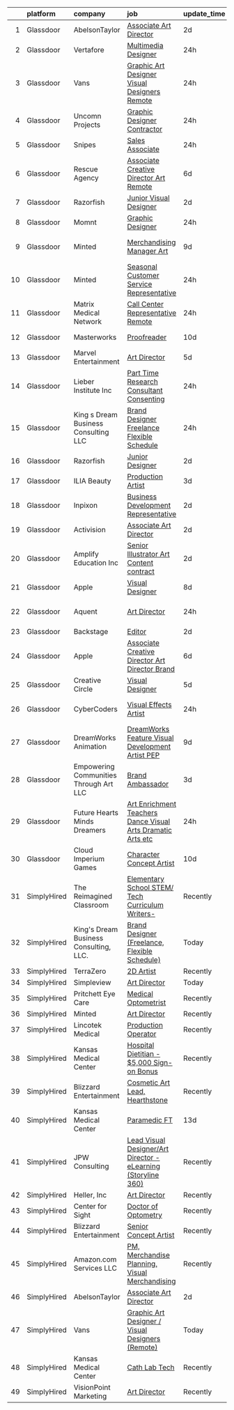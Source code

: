 

|    | platform    | company                                | job                                                                                                                                                                                                                                                                                                                                                                                                                                                                                                                                                                                                                                                                                                                                                                                                                                                                                                                                                                                                                                                                                                                                                                                                                                                                                                                                                                          | update_time   | location             |
|---:|:------------|:---------------------------------------|:-----------------------------------------------------------------------------------------------------------------------------------------------------------------------------------------------------------------------------------------------------------------------------------------------------------------------------------------------------------------------------------------------------------------------------------------------------------------------------------------------------------------------------------------------------------------------------------------------------------------------------------------------------------------------------------------------------------------------------------------------------------------------------------------------------------------------------------------------------------------------------------------------------------------------------------------------------------------------------------------------------------------------------------------------------------------------------------------------------------------------------------------------------------------------------------------------------------------------------------------------------------------------------------------------------------------------------------------------------------------------------|:--------------|:---------------------|
|  1 | Glassdoor   | AbelsonTaylor                          | [Associate Art Director](https://www.glassdoor.com/partner/jobListing.htm?pos=111&ao=1136043&s=58&guid=000001838d466fa5800b036c5a59fa88&src=GD_JOB_AD&t=SR&vt=w&cs=1_39b21deb&cb=1664522547582&jobListingId=1008165632402&jrtk=3-0-1ge6kcs08kbmu801-1ge6kcs0pgrh7800-4419f31275ad28c9-)                                                                                                                                                                                                                                                                                                                                                                                                                                                                                                                                                                                                                                                                                                                                                                                                                                                                                                                                                                                                                                                                                      | 2d            | Remote               |
|  2 | Glassdoor   | Vertafore                              | [Multimedia Designer](https://www.glassdoor.com/partner/jobListing.htm?pos=113&ao=1136043&s=58&guid=000001838d466fa5800b036c5a59fa88&src=GD_JOB_AD&t=SR&vt=w&ea=1&cs=1_fc30e241&cb=1664522547582&jobListingId=1008172561376&jrtk=3-0-1ge6kcs08kbmu801-1ge6kcs0pgrh7800-fd0989362518931f-)                                                                                                                                                                                                                                                                                                                                                                                                                                                                                                                                                                                                                                                                                                                                                                                                                                                                                                                                                                                                                                                                                    | 24h           | Denver, CO           |
|  3 | Glassdoor   | Vans                                   | [Graphic Art Designer   Visual Designers  Remote ](https://www.glassdoor.com/partner/jobListing.htm?pos=105&ao=1136043&s=58&guid=000001838d466fa5800b036c5a59fa88&src=GD_JOB_AD&t=SR&vt=w&ea=1&cs=1_3fd62b3c&cb=1664522547581&jobListingId=1008171627571&jrtk=3-0-1ge6kcs08kbmu801-1ge6kcs0pgrh7800-9e3e94599780cf90-)                                                                                                                                                                                                                                                                                                                                                                                                                                                                                                                                                                                                                                                                                                                                                                                                                                                                                                                                                                                                                                                       | 24h           | Roanoke, VA          |
|  4 | Glassdoor   | Uncomn Projects                        | [Graphic Designer  Contractor ](https://www.glassdoor.com/partner/jobListing.htm?pos=101&ao=1110586&s=58&guid=000001838d466fa5800b036c5a59fa88&src=GD_JOB_AD&t=SR&vt=w&ea=1&cs=1_b106634e&cb=1664522547580&jobListingId=1008172269703&cpc=8795CF9063CD573D&jrtk=3-0-1ge6kcs08kbmu801-1ge6kcs0pgrh7800-90846522c68ac9b2--6NYlbfkN0BKcv96LAN5JP5r9t3e9WCk6GBMa7XVoW6HuhSN1eWrgTftW7TMh9FQJxAv04YsPFG9lDf6NFOQvnhDWWqBwZ2HNp02zHSSKUP14_jXzNcyD_xPEmPBcipcmsqxP-xP9NDrEAgpDzotlubbXMpZRUZL1VIV8opCYti-nrHSFgd3GH3Lgn-5WzXFro6PL7qxGQLh2ZzQUCqlxvg71jlEwL60Co4Ro1PFs5-aSqEjpu45UfoMvrZWKLdAPUean1uy31ZigzD04D_MKZSJEzgiPTcxavqp7ZcCFyQ6VJ-9Umys6iEMr_F_WH4vh4jEi8dQOyaMR13AzU_23mt7SlbvkRO-3l_B8sha10SRMk5LT0PEJzAerIhE-ErRfxGB9-awKWCqlR9RY1rwRNzMDk7VJmiRu4cEHpq5bkeYoDuT1d2Q9aERLrnlqdsbNxltslullVyMR6zb-O-89OxtPdzzgk59kyBxSynhLRLy26vfZVS7c1xDnHofASMFYQxq6stX0GO6yhDYXN5AMg%3D%3D)                                                                                                                                                                                                                                                                                                                                                                                                                                                                                         | 24h           | Remote               |
|  5 | Glassdoor   | Snipes                                 | [Sales Associate](https://www.glassdoor.com/partner/jobListing.htm?pos=119&ao=1136043&s=58&guid=000001838d466fa5800b036c5a59fa88&src=GD_JOB_AD&t=SR&vt=w&ea=1&cs=1_ab243c1e&cb=1664522547583&jobListingId=1008171203186&jrtk=3-0-1ge6kcs08kbmu801-1ge6kcs0pgrh7800-3a3db350f25d73a7-)                                                                                                                                                                                                                                                                                                                                                                                                                                                                                                                                                                                                                                                                                                                                                                                                                                                                                                                                                                                                                                                                                        | 24h           | Hamden, CT           |
|  6 | Glassdoor   | Rescue Agency                          | [Associate Creative Director  Art  Remote ](https://www.glassdoor.com/partner/jobListing.htm?pos=127&ao=1136043&s=58&guid=000001838d466fa5800b036c5a59fa88&src=GD_JOB_AD&t=SR&vt=w&cs=1_e6d1facb&cb=1664522547584&jobListingId=1008159270114&jrtk=3-0-1ge6kcs08kbmu801-1ge6kcs0pgrh7800-458c8154e7c196e8-)                                                                                                                                                                                                                                                                                                                                                                                                                                                                                                                                                                                                                                                                                                                                                                                                                                                                                                                                                                                                                                                                   | 6d            | Los Angeles, CA      |
|  7 | Glassdoor   | Razorfish                              | [Junior Visual Designer](https://www.glassdoor.com/partner/jobListing.htm?pos=109&ao=1136043&s=58&guid=000001838d466fa5800b036c5a59fa88&src=GD_JOB_AD&t=SR&vt=w&ea=1&cs=1_0310bf39&cb=1664522547581&jobListingId=1008166898636&jrtk=3-0-1ge6kcs08kbmu801-1ge6kcs0pgrh7800-db7cd868775f5121-)                                                                                                                                                                                                                                                                                                                                                                                                                                                                                                                                                                                                                                                                                                                                                                                                                                                                                                                                                                                                                                                                                 | 2d            | Miami, FL            |
|  8 | Glassdoor   | Momnt                                  | [Graphic Designer](https://www.glassdoor.com/partner/jobListing.htm?pos=130&ao=1136043&s=58&guid=000001838d466fa5800b036c5a59fa88&src=GD_JOB_AD&t=SR&vt=w&ea=1&cs=1_de49d735&cb=1664522547584&jobListingId=1008171430904&jrtk=3-0-1ge6kcs08kbmu801-1ge6kcs0pgrh7800-34f212f8770a2fc7-)                                                                                                                                                                                                                                                                                                                                                                                                                                                                                                                                                                                                                                                                                                                                                                                                                                                                                                                                                                                                                                                                                       | 24h           | Atlanta, GA          |
|  9 | Glassdoor   | Minted                                 | [Merchandising Manager  Art](https://www.glassdoor.com/partner/jobListing.htm?pos=123&ao=1136043&s=58&guid=000001838d466fa5800b036c5a59fa88&src=GD_JOB_AD&t=SR&vt=w&ea=1&cs=1_cb24fe96&cb=1664522547583&jobListingId=1008152729054&jrtk=3-0-1ge6kcs08kbmu801-1ge6kcs0pgrh7800-a06c6ed3ee4eeb91-)                                                                                                                                                                                                                                                                                                                                                                                                                                                                                                                                                                                                                                                                                                                                                                                                                                                                                                                                                                                                                                                                             | 9d            | San Francisco, CA    |
| 10 | Glassdoor   | Minted                                 | [Seasonal Customer Service Representative](https://www.glassdoor.com/partner/jobListing.htm?pos=107&ao=1136043&s=58&guid=000001838d466fa5800b036c5a59fa88&src=GD_JOB_AD&t=SR&vt=w&ea=1&cs=1_5e38987b&cb=1664522547581&jobListingId=1008172171177&jrtk=3-0-1ge6kcs08kbmu801-1ge6kcs0pgrh7800-bfc9390a1b50d06f-)                                                                                                                                                                                                                                                                                                                                                                                                                                                                                                                                                                                                                                                                                                                                                                                                                                                                                                                                                                                                                                                               | 24h           | San Francisco, CA    |
| 11 | Glassdoor   | Matrix Medical Network                 | [Call Center Representative   Remote](https://www.glassdoor.com/partner/jobListing.htm?pos=108&ao=1136043&s=58&guid=000001838d466fa5800b036c5a59fa88&src=GD_JOB_AD&t=SR&vt=w&cs=1_dd4e4280&cb=1664522547581&jobListingId=1008172258864&jrtk=3-0-1ge6kcs08kbmu801-1ge6kcs0pgrh7800-0bc00314d06eda8e-)                                                                                                                                                                                                                                                                                                                                                                                                                                                                                                                                                                                                                                                                                                                                                                                                                                                                                                                                                                                                                                                                         | 24h           | Atlanta, GA          |
| 12 | Glassdoor   | Masterworks                            | [Proofreader](https://www.glassdoor.com/partner/jobListing.htm?pos=121&ao=1136043&s=58&guid=000001838d466fa5800b036c5a59fa88&src=GD_JOB_AD&t=SR&vt=w&ea=1&cs=1_fa832e6e&cb=1664522547583&jobListingId=1008149871231&jrtk=3-0-1ge6kcs08kbmu801-1ge6kcs0pgrh7800-29e7f0a14703b0f9-)                                                                                                                                                                                                                                                                                                                                                                                                                                                                                                                                                                                                                                                                                                                                                                                                                                                                                                                                                                                                                                                                                            | 10d           | Poulsbo, WA          |
| 13 | Glassdoor   | Marvel Entertainment                   | [Art Director](https://www.glassdoor.com/partner/jobListing.htm?pos=114&ao=1136043&s=58&guid=000001838d466fa5800b036c5a59fa88&src=GD_JOB_AD&t=SR&vt=w&cs=1_01638dc9&cb=1664522547582&jobListingId=1008159733524&jrtk=3-0-1ge6kcs08kbmu801-1ge6kcs0pgrh7800-5932a2b2cf1f97a2-)                                                                                                                                                                                                                                                                                                                                                                                                                                                                                                                                                                                                                                                                                                                                                                                                                                                                                                                                                                                                                                                                                                | 5d            | California           |
| 14 | Glassdoor   | Lieber Institute Inc                   | [Part Time Research Consultant  Consenting ](https://www.glassdoor.com/partner/jobListing.htm?pos=129&ao=1136043&s=58&guid=000001838d466fa5800b036c5a59fa88&src=GD_JOB_AD&t=SR&vt=w&ea=1&cs=1_7e6aa63d&cb=1664522547584&jobListingId=1008171374479&jrtk=3-0-1ge6kcs08kbmu801-1ge6kcs0pgrh7800-0b6570ae60360581-)                                                                                                                                                                                                                                                                                                                                                                                                                                                                                                                                                                                                                                                                                                                                                                                                                                                                                                                                                                                                                                                             | 24h           | Remote               |
| 15 | Glassdoor   | King s Dream Business Consulting  LLC  | [Brand Designer  Freelance  Flexible Schedule ](https://www.glassdoor.com/partner/jobListing.htm?pos=106&ao=1136043&s=58&guid=000001838d466fa5800b036c5a59fa88&src=GD_JOB_AD&t=SR&vt=w&ea=1&cs=1_c89e73c4&cb=1664522547581&jobListingId=1008171286019&jrtk=3-0-1ge6kcs08kbmu801-1ge6kcs0pgrh7800-584f395c3c75e865-)                                                                                                                                                                                                                                                                                                                                                                                                                                                                                                                                                                                                                                                                                                                                                                                                                                                                                                                                                                                                                                                          | 24h           | Remote               |
| 16 | Glassdoor   | Razorfish                              | [Junior Designer](https://www.glassdoor.com/partner/jobListing.htm?pos=126&ao=1136043&s=58&guid=000001838d466fa5800b036c5a59fa88&src=GD_JOB_AD&t=SR&vt=w&ea=1&cs=1_31334e94&cb=1664522547584&jobListingId=1008166898623&jrtk=3-0-1ge6kcs08kbmu801-1ge6kcs0pgrh7800-4aa714da4fa2560f-)                                                                                                                                                                                                                                                                                                                                                                                                                                                                                                                                                                                                                                                                                                                                                                                                                                                                                                                                                                                                                                                                                        | 2d            | Atlanta, GA          |
| 17 | Glassdoor   | ILIA Beauty                            | [Production Artist](https://www.glassdoor.com/partner/jobListing.htm?pos=115&ao=1136043&s=58&guid=000001838d466fa5800b036c5a59fa88&src=GD_JOB_AD&t=SR&vt=w&ea=1&cs=1_51e49863&cb=1664522547582&jobListingId=1008164050613&jrtk=3-0-1ge6kcs08kbmu801-1ge6kcs0pgrh7800-f6b69d3c6300cbcb-)                                                                                                                                                                                                                                                                                                                                                                                                                                                                                                                                                                                                                                                                                                                                                                                                                                                                                                                                                                                                                                                                                      | 3d            | Remote               |
| 18 | Glassdoor   | Inpixon                                | [Business Development Representative](https://www.glassdoor.com/partner/jobListing.htm?pos=116&ao=1136043&s=58&guid=000001838d466fa5800b036c5a59fa88&src=GD_JOB_AD&t=SR&vt=w&ea=1&cs=1_087d633e&cb=1664522547582&jobListingId=1008166258929&jrtk=3-0-1ge6kcs08kbmu801-1ge6kcs0pgrh7800-538c41c4bbed724a-)                                                                                                                                                                                                                                                                                                                                                                                                                                                                                                                                                                                                                                                                                                                                                                                                                                                                                                                                                                                                                                                                    | 2d            | Remote               |
| 19 | Glassdoor   | Activision                             | [Associate Art Director](https://www.glassdoor.com/partner/jobListing.htm?pos=122&ao=1136043&s=58&guid=000001838d466fa5800b036c5a59fa88&src=GD_JOB_AD&t=SR&vt=w&cs=1_5180ec84&cb=1664522547583&jobListingId=1008166253776&jrtk=3-0-1ge6kcs08kbmu801-1ge6kcs0pgrh7800-7682f4c057438633-)                                                                                                                                                                                                                                                                                                                                                                                                                                                                                                                                                                                                                                                                                                                                                                                                                                                                                                                                                                                                                                                                                      | 2d            | Foster City, CA      |
| 20 | Glassdoor   | Amplify Education  Inc                 | [Senior Illustrator  Art Content  contract ](https://www.glassdoor.com/partner/jobListing.htm?pos=128&ao=1136043&s=58&guid=000001838d466fa5800b036c5a59fa88&src=GD_JOB_AD&t=SR&vt=w&cs=1_7a19a6f4&cb=1664522547584&jobListingId=1008165297374&jrtk=3-0-1ge6kcs08kbmu801-1ge6kcs0pgrh7800-9c5eb49af2cea589-)                                                                                                                                                                                                                                                                                                                                                                                                                                                                                                                                                                                                                                                                                                                                                                                                                                                                                                                                                                                                                                                                  | 2d            | Remote               |
| 21 | Glassdoor   | Apple                                  | [Visual Designer](https://www.glassdoor.com/partner/jobListing.htm?pos=112&ao=1136043&s=58&guid=000001838d466fa5800b036c5a59fa88&src=GD_JOB_AD&t=SR&vt=w&cs=1_4c1f7507&cb=1664522547582&jobListingId=1008155289329&jrtk=3-0-1ge6kcs08kbmu801-1ge6kcs0pgrh7800-b22b9e4cdc43dd82-)                                                                                                                                                                                                                                                                                                                                                                                                                                                                                                                                                                                                                                                                                                                                                                                                                                                                                                                                                                                                                                                                                             | 8d            | Cupertino, CA        |
| 22 | Glassdoor   | Aquent                                 | [Art Director](https://www.glassdoor.com/partner/jobListing.htm?pos=104&ao=1110586&s=58&guid=000001838d466fa5800b036c5a59fa88&src=GD_JOB_AD&t=SR&vt=w&cs=1_6fda9b0c&cb=1664522547581&jobListingId=1008172136152&cpc=8795CF9063CD573D&jrtk=3-0-1ge6kcs08kbmu801-1ge6kcs0pgrh7800-0835d2d603aaa9bf--6NYlbfkN0DMrcEu7yrtATojKJA7cEzGQ3FdRGWLh0CZQInL4ECGI9gD0Wolx9R2v-Aex0-GK05EBcicDVsHiySwIwFG747cdPqe6P8yhp--6RLyUs9TVPiBnWc7-IjpeSaDplxKmg31ILUKXzrYe8b4VchaeJ-OCU0fe8STbpfffYXEu-xQfonXQuuuJHpvjQsvfaw9GhFmEuplGcVRDAz1x585Hizk25lMNAkv-nxYg6MTvdVpdzzQb4Y_bDzFluO2ES1GC9WYPHRZ4GFpIAxhjOWIPwpWPlcGt1StYLKo1oMm42m7Eia1eM54gRfbLXvynMX-4WTznBAsPayP9bMBhy0BawInaKY-DTV5pTQA7_Xx21IfLeCKd_Zt-iA3rgpCeAit7egoDyAYIgtSnH6pmc2XTA6t4wPC4PC9s7mysBnpOeTvfi8T_00FttdKid3m2A3VZ8TfmLzJTvXqXQ%3D%3D)                                                                                                                                                                                                                                                                                                                                                                                                                                                                                                                                                                               | 24h           | Los Angeles, CA      |
| 23 | Glassdoor   | Backstage                              | [Editor](https://www.glassdoor.com/partner/jobListing.htm?pos=120&ao=1136043&s=58&guid=000001838d466fa5800b036c5a59fa88&src=GD_JOB_AD&t=SR&vt=w&cs=1_1c156d19&cb=1664522547583&jobListingId=1008165927470&jrtk=3-0-1ge6kcs08kbmu801-1ge6kcs0pgrh7800-52706366ad2b4759-)                                                                                                                                                                                                                                                                                                                                                                                                                                                                                                                                                                                                                                                                                                                                                                                                                                                                                                                                                                                                                                                                                                      | 2d            | Remote               |
| 24 | Glassdoor   | Apple                                  | [Associate Creative Director  Art Director   Brand](https://www.glassdoor.com/partner/jobListing.htm?pos=117&ao=1136043&s=58&guid=000001838d466fa5800b036c5a59fa88&src=GD_JOB_AD&t=SR&vt=w&cs=1_0ec2de62&cb=1664522547582&jobListingId=1008158052065&jrtk=3-0-1ge6kcs08kbmu801-1ge6kcs0pgrh7800-d456c0167d6e3435-)                                                                                                                                                                                                                                                                                                                                                                                                                                                                                                                                                                                                                                                                                                                                                                                                                                                                                                                                                                                                                                                           | 6d            | Cupertino, CA        |
| 25 | Glassdoor   | Creative Circle                        | [Visual Designer](https://www.glassdoor.com/partner/jobListing.htm?pos=103&ao=1110586&s=58&guid=000001838d466fa5800b036c5a59fa88&src=GD_JOB_AD&t=SR&vt=w&cs=1_695b734b&cb=1664522547580&jobListingId=1008159692201&cpc=3DB599BF2F4828F0&jrtk=3-0-1ge6kcs08kbmu801-1ge6kcs0pgrh7800-adbd14ebdae22025--6NYlbfkN0BPwlZa85gbT4Q3XYQoU_uQn0Qmw9zd_9UNfmcwtqAVud1yvyq1Z4UAlx1bxhDUi3JW7SFxrPrKhxvwDRSOp4KS92Ik-Oysvvh5vVFqrMlQobhtm3baSjUYY382I13WR3LUEC8uUxrpTWn1cBAxSTqiEt9RlRkIyJyst1Ozt2G3e25OiEe65epqWEZSgWTsdydFIJAiVnSySud3CuaGfcZ7HfLX2sFltVNeBHCTVTJ6FMgDfEgOxVqJtOPo0X07LOEHfZ9cyiQYkINc3UxdnJ55pD7FtytlS6XfdK5BkjamfAMtapp3gdHYV16Kf9y2VNTK8_VWAQrYgFJ2_QDzMAMlnMDBdVP8jGFmzoNTmENMxiZT2YqRhyp7IBiig1JcjOK_X4ETj_96DhwQ1XpBvFTndOyy2uN0bklurDVfCv3E8Pcv4hXaaMKpwV9DPzlVn1PDWkHLDIyk2MrB824bCYaxwfOyiAOKnNfQPu1fsI7wFXBWik55MtzxOKXCGISIzu5KwCPweM64MQ%3D%3D)                                                                                                                                                                                                                                                                                                                                                                                                                                                                                                            | 5d            | Mountain View, CA    |
| 26 | Glassdoor   | CyberCoders                            | [Visual Effects Artist](https://www.glassdoor.com/partner/jobListing.htm?pos=102&ao=1110586&s=58&guid=000001838d466fa5800b036c5a59fa88&src=GD_JOB_AD&t=SR&vt=w&ea=1&cs=1_72f892cc&cb=1664522547580&jobListingId=1008172776894&cpc=654405A9B1E0A9F5&jrtk=3-0-1ge6kcs08kbmu801-1ge6kcs0pgrh7800-6eb7aa8167cfc4b7--6NYlbfkN0CpFJQzrgRR8WqXWK1qKKEqALWJw739KlKqr2H-MSI4eoBlI4EFrmor2FYZMP3muM18C41kHOQtwxht1m027aFiCxuyKr9LB9v55dffAoMY1JooPi6Y_aL_Ray5bK1N7ZKhzRTrSOX7lmle-7d0zj687Bi5gNo691qn8Jxz7At_NJQSE7B6aO8-8pB3T24o_JnvozF2jdYq3gIKmIX0YEIPoRocOtvkHz22GM5YqNl_TP0zZGJDs6H2b2zvlVv7Z6_jt_pGQgXMx-zE2bHXUPolaabsi-YtfIlFs0F3ixJ9wPLDtb93fMpzqcYQ4tA6yegau28A1YX-O6O0W2NLPWV-ufhsxrMVLW0PTzI4wrVsYOHQL9tUwtmUyHa6u73YNVCUsnR6JgKjJObUF0aZR6ITyCtDPR7ggQCYr0QYO3Dp1nYOSFg3saHd4Nv_cYq35_uqFQop0rGDft5f02GbBF0exNQ-Qhyd3JiuNYCU9QJApkAwr1wsL01q7UbZcYyIp4dzQVaVTuMKnIVK4QwgiAhsJwcKKSukcR3nHu-wwzzCg1jXK6L0cJKSJUxSR7WnX-maKNA0O8nz4Eh3Ooh9BrS2xrQM7oIXg65yjMeHGco-VKNXhHZQkriCUdn4d9LCsQn0dAjBVZBzgbGUqdhO2PbObOywiNuLXrIe7tkv9US90O9eRTBTDtKDmGz_hqRw3_zDFR5bLvPBFyrhsjXhXQkSHepg0C4CbH0hFd1JTIAJVeG9elfUobHSawwoa7pKLGuCBoxUUZT0BvQRvdke9HEW_Vy-NCPXAkWnrMWnHBxbYo1ScBVM59dCoWYX7j7EOI64s_qR_tYrpGIN1eCkIGenPp5g6cGM_Kt5zy5cmRDc9zBXoEdJHnd8wuZgD_WK64aAef7h5YZ7cgWEFFPN_JAM0I2yTHeJi8h10VC5Mp3gz8Qb2xQvZu8jaG1khSpdfQq4BF8RE-R89UkwLoW1okhxwo3Hd4jP5gEigvKNF9VXXQ%3D%3D) | 24h           | Los Angeles, CA      |
| 27 | Glassdoor   | DreamWorks Animation                   | [DreamWorks Feature   Visual Development Artist  PEP ](https://www.glassdoor.com/partner/jobListing.htm?pos=110&ao=1136043&s=58&guid=000001838d466fa5800b036c5a59fa88&src=GD_JOB_AD&t=SR&vt=w&cs=1_1067b15b&cb=1664522547581&jobListingId=1008152632472&jrtk=3-0-1ge6kcs08kbmu801-1ge6kcs0pgrh7800-ba7414630b8c864b-)                                                                                                                                                                                                                                                                                                                                                                                                                                                                                                                                                                                                                                                                                                                                                                                                                                                                                                                                                                                                                                                        | 9d            | Englewood Cliffs, NJ |
| 28 | Glassdoor   | Empowering Communities Through Art LLC | [Brand Ambassador](https://www.glassdoor.com/partner/jobListing.htm?pos=118&ao=1136043&s=58&guid=000001838d466fa5800b036c5a59fa88&src=GD_JOB_AD&t=SR&vt=w&ea=1&cs=1_cd808205&cb=1664522547582&jobListingId=1008163412564&jrtk=3-0-1ge6kcs08kbmu801-1ge6kcs0pgrh7800-8bfd831271352418-)                                                                                                                                                                                                                                                                                                                                                                                                                                                                                                                                                                                                                                                                                                                                                                                                                                                                                                                                                                                                                                                                                       | 3d            | Remote               |
| 29 | Glassdoor   | Future Hearts  Minds   Dreamers        | [Art Enrichment Teachers  Dance  Visual Arts  Dramatic Arts  etc ](https://www.glassdoor.com/partner/jobListing.htm?pos=125&ao=1136043&s=58&guid=000001838d466fa5800b036c5a59fa88&src=GD_JOB_AD&t=SR&vt=w&ea=1&cs=1_d01c13a6&cb=1664522547583&jobListingId=1008172109508&jrtk=3-0-1ge6kcs08kbmu801-1ge6kcs0pgrh7800-928985435885ba01-)                                                                                                                                                                                                                                                                                                                                                                                                                                                                                                                                                                                                                                                                                                                                                                                                                                                                                                                                                                                                                                       | 24h           | Tucson, AZ           |
| 30 | Glassdoor   | Cloud Imperium Games                   | [Character Concept Artist](https://www.glassdoor.com/partner/jobListing.htm?pos=124&ao=1136043&s=58&guid=000001838d466fa5800b036c5a59fa88&src=GD_JOB_AD&t=SR&vt=w&ea=1&cs=1_12c08fc9&cb=1664522547583&jobListingId=1008149147852&jrtk=3-0-1ge6kcs08kbmu801-1ge6kcs0pgrh7800-46fd2e6f83852295-)                                                                                                                                                                                                                                                                                                                                                                                                                                                                                                                                                                                                                                                                                                                                                                                                                                                                                                                                                                                                                                                                               | 10d           | Los Angeles, CA      |
| 31 | SimplyHired | The Reimagined Classroom               | [Elementary School STEM/ Tech Curriculum Writers-](https://www.simplyhired.com/job/qkuMXmavl9bxKieQ9pwaGu5s9F3tl-_l1kKQada5B-xWLnHP8Vs4cA?q=visual+art)                                                                                                                                                                                                                                                                                                                                                                                                                                                                                                                                                                                                                                                                                                                                                                                                                                                                                                                                                                                                                                                                                                                                                                                                                      | Recently      | Remote               |
| 32 | SimplyHired | King's Dream Business Consulting, LLC. | [Brand Designer (Freelance, Flexible Schedule)](https://www.simplyhired.com/job/s2RoU5he4tnzVrS9SDOuxCfLGdSscPmrOnMtttClV5MXrUTkYa7Obw?q=visual+art)                                                                                                                                                                                                                                                                                                                                                                                                                                                                                                                                                                                                                                                                                                                                                                                                                                                                                                                                                                                                                                                                                                                                                                                                                         | Today         | Remote               |
| 33 | SimplyHired | TerraZero                              | [2D Artist](https://www.simplyhired.com/job/27j73W9__77v8wEtGGxboRw1lwK2JlI92Ukx-m83872vWRU6KrOz_w?q=visual+art)                                                                                                                                                                                                                                                                                                                                                                                                                                                                                                                                                                                                                                                                                                                                                                                                                                                                                                                                                                                                                                                                                                                                                                                                                                                             | Recently      | Remote               |
| 34 | SimplyHired | Simpleview                             | [Art Director](https://www.simplyhired.com/job/FbD6ye_z7ReOBkTywBrnndHpSB-FtEETrUruS9X8x7NSaNRlZf6grQ?q=visual+art)                                                                                                                                                                                                                                                                                                                                                                                                                                                                                                                                                                                                                                                                                                                                                                                                                                                                                                                                                                                                                                                                                                                                                                                                                                                          | Today         | Remote               |
| 35 | SimplyHired | Pritchett Eye Care                     | [Medical Optometrist](https://www.simplyhired.com/job/qkLF0fGZ-vF2CQqxD04EvPrqYsEPD0ELBNytrnGpnNwpchet5dBblg?q=visual+art)                                                                                                                                                                                                                                                                                                                                                                                                                                                                                                                                                                                                                                                                                                                                                                                                                                                                                                                                                                                                                                                                                                                                                                                                                                                   | Recently      | Reno, NV             |
| 36 | SimplyHired | Minted                                 | [Art Director](https://www.simplyhired.com/job/M2R2JOueYGeXx3xzjFlcdChsXyr0jyWpFVqgeqyy0PTsCUpBbhz1xw?q=visual+art)                                                                                                                                                                                                                                                                                                                                                                                                                                                                                                                                                                                                                                                                                                                                                                                                                                                                                                                                                                                                                                                                                                                                                                                                                                                          | Recently      | Remote               |
| 37 | SimplyHired | Lincotek Medical                       | [Production Operator](https://www.simplyhired.com/job/9za2pjRV09m-5iv9gHfX0AxJrmkc9FjUSwHT46v3qWWG2XRXxTO-Mg?q=visual+art)                                                                                                                                                                                                                                                                                                                                                                                                                                                                                                                                                                                                                                                                                                                                                                                                                                                                                                                                                                                                                                                                                                                                                                                                                                                   | Recently      | Molalla, OR          |
| 38 | SimplyHired | Kansas Medical Center                  | [Hospital Dietitian - $5,000 Sign-on Bonus](https://www.simplyhired.com/job/aVGGWAeHqAdO4LwvQYMKAGvBYm42VFuIxyWE8MBDXfYW-s7rb-3sFw?q=visual+art)                                                                                                                                                                                                                                                                                                                                                                                                                                                                                                                                                                                                                                                                                                                                                                                                                                                                                                                                                                                                                                                                                                                                                                                                                             | Recently      | Andover, KS          |
| 39 | SimplyHired | Blizzard Entertainment                 | [Cosmetic Art Lead, Hearthstone](https://www.simplyhired.com/job/TzE6FRQQxRvE3Px-AmVtLc3IFCsu0BreY-poAOUAVYGJxk7xUPd5Sw?q=visual+art)                                                                                                                                                                                                                                                                                                                                                                                                                                                                                                                                                                                                                                                                                                                                                                                                                                                                                                                                                                                                                                                                                                                                                                                                                                        | Recently      | Irvine, CA           |
| 40 | SimplyHired | Kansas Medical Center                  | [Paramedic FT](https://www.simplyhired.com/job/bvK1GRCRhfPRuRlCOWH5oW24JmJxgNNcAxnsyXFwJI6Zx76MK7NIww?q=visual+art)                                                                                                                                                                                                                                                                                                                                                                                                                                                                                                                                                                                                                                                                                                                                                                                                                                                                                                                                                                                                                                                                                                                                                                                                                                                          | 13d           | Andover, KS          |
| 41 | SimplyHired | JPW Consulting                         | [Lead Visual Designer/Art Director - eLearning (Storyline 360)](https://www.simplyhired.com/job/PgmvgL5Ca5jgMg_IjD54hi357FpCtadeTYS_A-I31QG4HDPXEknCCA?q=visual+art)                                                                                                                                                                                                                                                                                                                                                                                                                                                                                                                                                                                                                                                                                                                                                                                                                                                                                                                                                                                                                                                                                                                                                                                                         | Recently      | Remote               |
| 42 | SimplyHired | Heller, Inc                            | [Art Director](https://www.simplyhired.com/job/8xdMBvsKw_YdIZ7Ozt2hlokyTb1wYRMLJQgE5TbHeIZeIbudXDTZtQ?q=visual+art)                                                                                                                                                                                                                                                                                                                                                                                                                                                                                                                                                                                                                                                                                                                                                                                                                                                                                                                                                                                                                                                                                                                                                                                                                                                          | Recently      | Remote               |
| 43 | SimplyHired | Center for Sight                       | [Doctor of Optometry](https://www.simplyhired.com/job/Dc4EkkMiJZD22CbyZllvxveSAZ7hEH4ZJ0k_nw49ya2w-YWxr34alA?q=visual+art)                                                                                                                                                                                                                                                                                                                                                                                                                                                                                                                                                                                                                                                                                                                                                                                                                                                                                                                                                                                                                                                                                                                                                                                                                                                   | Recently      | Fall River, MA       |
| 44 | SimplyHired | Blizzard Entertainment                 | [Senior Concept Artist](https://www.simplyhired.com/job/EnmAkYMlM8tZN87Nq7SnG_HR1YMjItvhsL3maXgBt9U4dwl1MmgbjQ?q=visual+art)                                                                                                                                                                                                                                                                                                                                                                                                                                                                                                                                                                                                                                                                                                                                                                                                                                                                                                                                                                                                                                                                                                                                                                                                                                                 | Recently      | Irvine, CA           |
| 45 | SimplyHired | Amazon.com Services LLC                | [PM, Merchandise Planning, Visual Merchandising](https://www.simplyhired.com/job/fSwKNNPbB7kaiAMp2KnqY0lgc535WSrWbk8wlLSs64FmMaAlyqTwMQ?q=visual+art)                                                                                                                                                                                                                                                                                                                                                                                                                                                                                                                                                                                                                                                                                                                                                                                                                                                                                                                                                                                                                                                                                                                                                                                                                        | Recently      | Remote               |
| 46 | SimplyHired | AbelsonTaylor                          | [Associate Art Director](https://www.simplyhired.com/job/pnEusHcBoJZcTPY6Lauk0zdr9jCidcfqCdiTpSQJXvuEqNnJa8Jdcw?q=visual+art)                                                                                                                                                                                                                                                                                                                                                                                                                                                                                                                                                                                                                                                                                                                                                                                                                                                                                                                                                                                                                                                                                                                                                                                                                                                | 2d            | Remote               |
| 47 | SimplyHired | Vans                                   | [Graphic Art Designer / Visual Designers (Remote)](https://www.simplyhired.com/job/xyBGhKpVLMi9B0SiZOG2FvSH4OZpMxBcVpzwbR0YwOwcMpEtFplHfQ?q=visual+art)                                                                                                                                                                                                                                                                                                                                                                                                                                                                                                                                                                                                                                                                                                                                                                                                                                                                                                                                                                                                                                                                                                                                                                                                                      | Today         | Roanoke, VA          |
| 48 | SimplyHired | Kansas Medical Center                  | [Cath Lab Tech](https://www.simplyhired.com/job/mjq_8GEv8nNc64b0K6ePPa4ahh_2QKFxTjc6m_1Soz68pgIDQx768g?q=visual+art)                                                                                                                                                                                                                                                                                                                                                                                                                                                                                                                                                                                                                                                                                                                                                                                                                                                                                                                                                                                                                                                                                                                                                                                                                                                         | Recently      | Andover, KS          |
| 49 | SimplyHired | VisionPoint Marketing                  | [Art Director](https://www.simplyhired.com/job/sIUmFgV5zJvG8BW34ynSGn29nRB8mFZgJX-slRRgRVT318AoWfg1xw?q=visual+art)                                                                                                                                                                                                                                                                                                                                                                                                                                                                                                                                                                                                                                                                                                                                                                                                                                                                                                                                                                                                                                                                                                                                                                                                                                                          | Recently      | Remote               |